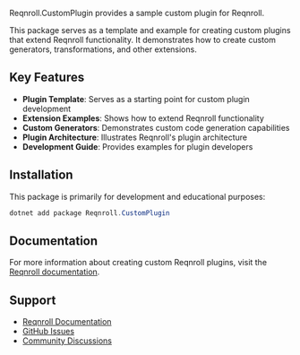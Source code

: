 ﻿Reqnroll.CustomPlugin provides a sample custom plugin for Reqnroll.

This package serves as a template and example for creating custom plugins that extend Reqnroll functionality. It demonstrates how to create custom generators, transformations, and other extensions.

## Key Features

- **Plugin Template**: Serves as a starting point for custom plugin development
- **Extension Examples**: Shows how to extend Reqnroll functionality
- **Custom Generators**: Demonstrates custom code generation capabilities
- **Plugin Architecture**: Illustrates Reqnroll's plugin architecture
- **Development Guide**: Provides examples for plugin developers

## Installation

This package is primarily for development and educational purposes:

```powershell
dotnet add package Reqnroll.CustomPlugin
```

## Documentation

For more information about creating custom Reqnroll plugins, visit the [Reqnroll documentation](https://docs.reqnroll.net/).

## Support

- [Reqnroll Documentation](https://docs.reqnroll.net/)
- [GitHub Issues](https://github.com/reqnroll/Reqnroll/issues)
- [Community Discussions](https://github.com/reqnroll/Reqnroll/discussions)